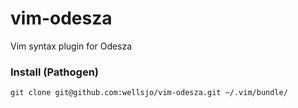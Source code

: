 # vim-odesza
Vim syntax plugin for Odesza

### Install (Pathogen)
```
git clone git@github.com:wellsjo/vim-odesza.git ~/.vim/bundle/
```
